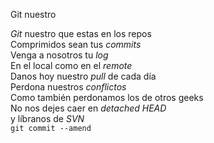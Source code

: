 Git nuestro

<p><em>Git</em> nuestro que estas en los repos<br/>
Comprimidos sean tus <em>commits</em><br/> 
Venga a nosotros tu <em>log</em><br/> 
En el local como en el <em>remote</em><br/> 
Danos hoy nuestro <em>pull</em> de cada día<br/>
Perdona nuestros <em>conflictos</em><br/> 
Como también perdonamos los de otros 
geeks<br/> 
No nos dejes caer en <em>detached HEAD</em><br/> 
y líbranos de <em>SVN</em><br/>
<code>git commit --amend<code></p>

